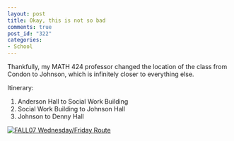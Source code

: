 ```yaml
--- 
layout: post
title: Okay, this is not so bad
comments: true
post_id: "322"
categories:
- School
---
```

Thankfully, my MATH 424 professor changed the location of the class from Condon to Johnson, which is infinitely closer to everything else.

Itinerary:

<ol>
<li>Anderson Hall to Social Work Building</li>
<li>Social Work Building to Johnson Hall</li>
<li>Johnson to Denny Hall</li>
</ol>

<a href='http://blog.redbluemagenta.com/wp-content/uploads/2007/09/16590.jpg' title='FALL07 Wednesday/Friday Route'><img src='http://blog.redbluemagenta.com/wp-content/uploads/2007/09/16590.jpg' alt='FALL07 Wednesday/Friday Route' /></a>
